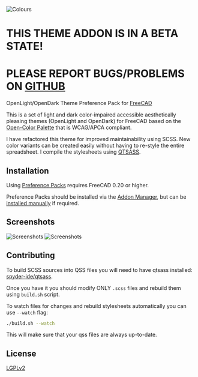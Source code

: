 ![Colours](resources/icons/openthemes.png)

# THIS THEME ADDON IS IN A BETA STATE!
# PLEASE REPORT BUGS/PROBLEMS ON [GITHUB](https://github.com/obelisk79/OpenTheme/issues)

OpenLight/OpenDark Theme Preference Pack for [FreeCAD](https://www.freecad.org)

This is a set of light and dark color-impaired accessible aesthetically pleasing themes (OpenLight and OpenDark) for FreeCAD based on the [Open-Color Palette](https://github.com/yeun/open-color) that is WCAG/APCA compliant.

I have refactored this theme for improved maintainability using SCSS. New color variants can be created easily without having to re-style the entire spreadsheet. I compile the stylesheets using [QTSASS](https://github.com/spyder-ide/qtsass).

## Installation

Using [Preference Packs](https://wiki.freecad.org/Preference_Packs) requires FreeCAD 0.20 or higher.

Preference Packs should be installed via the [Addon Manager](https://github.com/FreeCAD/FreeCAD-addons), but can be [installed manually](https://wiki.freecad.org/Preference_Packs#Distributing_a_pack) if required.

## Screenshots

![Screenshots](resources/images/OpenDark_sketcher.png)
![Screenshots](resources/images/text_panels.png)


## Contributing
To build SCSS sources into QSS files you will need to have qtsass installed: [spyder-ide/qtsass](https://github.com/spyder-ide/qtsass).

Once you have it you should modify ONLY `.scss` files and rebuild them using `build.sh` script. 

To watch files for changes and rebuild stylesheets automatically you can use `--watch` flag:
```bash
./build.sh --watch
```

This will make sure that your qss files are always up-to-date.

## License
 [LGPLv2](https://en.m.wikipedia.org/wiki/GNU_Lesser_General_Public_License)
